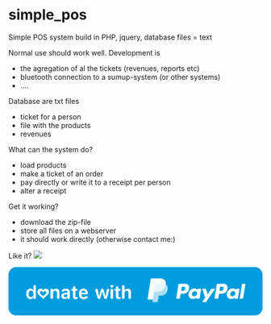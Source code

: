 # simple_pos
Simple POS system build in PHP, jquery, database files = text

Normal use should work well. 
Development is 
- the agregation of al the tickets (revenues, reports etc)
- bluetooth connection to a sumup-system (or other systems)
- ....

Database are txt files
- ticket for a person
- file with the products
- revenues

What can the system do?
- load products
- make a ticket of an order
- pay directly or write it to a receipt per person
- alter a receipt

Get it working?
- download the zip-file
- store all files on a webserver
- it should work directly (otherwise contact me:)

  

Like it?
<a href="https://paypal.me/josvenes/" rel="nofollow"><img src="/simple_pos/blob/main/blue.svg" height="40" style="max-width: 100%;"></a>

![If you like this project, consider a little contribution.](https://github.com/venes1957/simple_pos/blob/main/blue.svg)
